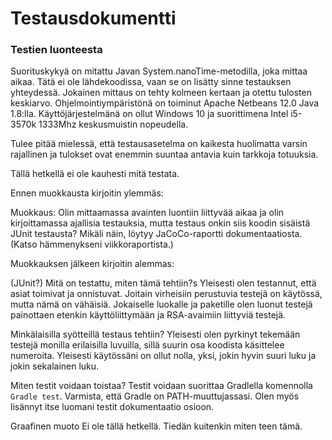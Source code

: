 # Testausdokumentti

### Testien luonteesta
Suorituskykyä on mitattu Javan System.nanoTime-metodilla, joka mittaa aikaa. Tätä ei ole lähdekoodissa, vaan se on lisätty sinne testauksen yhteydessä. Jokainen mittaus on tehty kolmeen kertaan ja otettu tulosten keskiarvo. Ohjelmointiympäristönä on toiminut Apache Netbeans 12.0 Java 1.8:lla. Käyttöjärjestelmänä on ollut Windows 10 ja suorittimena Intel i5-3570k 1333Mhz keskusmuistin nopeudella.

Tulee pitää mielessä, että testausasetelma on kaikesta huolimatta varsin rajallinen ja tulokset ovat enemmin suuntaa antavia kuin tarkkoja totuuksia.

Tällä hetkellä ei ole kauhesti mitä testata.


Ennen muokkausta kirjoitin ylemmäs:



Muokkaus: Olin mittaamassa avainten luontiin liittyvää aikaa ja olin kirjoittamassa ajallisia testauksia, mutta testaus onkin siis koodin sisäistä JUnit testausta? Mikäli näin, löytyy JaCoCo-raportti dokumentaatiosta. (Katso hämmenykseni viikkoraportista.)



Muokkauksen jälkeen kirjoitin alemmas:

(JUnit?)
Mitä on testattu, miten tämä tehtiin?s
Yleisesti olen testannut, että asiat toimivat ja onnistuvat. Joitain virheisiin perustuvia testejä on käytössä, mutta nämä on vähäisiä. Jokaiselle luokalle ja paketille olen luonut testejä painottaen etenkin käyttöliittymään ja RSA-avaimiin liittyviä testejä.

Minkälaisilla syötteillä testaus tehtiin?
Yleisesti olen pyrkinyt tekemään testejä monilla erilaisilla luvuilla, sillä suurin osa koodista käsittelee numeroita. Yleisesti käytössäni on ollut nolla, yksi, jokin hyvin suuri luku ja jokin sekalainen luku.

Miten testit voidaan toistaa?
Testit voidaan suorittaa Gradlella komennolla `Gradle test`. Varmista, että Gradle on PATH-muuttujassasi. Olen myös lisännyt itse luomani testit dokumentaatio osioon.

Graafinen muoto
Ei ole tällä hetkellä. Tiedän kuitenkin miten teen tämä.